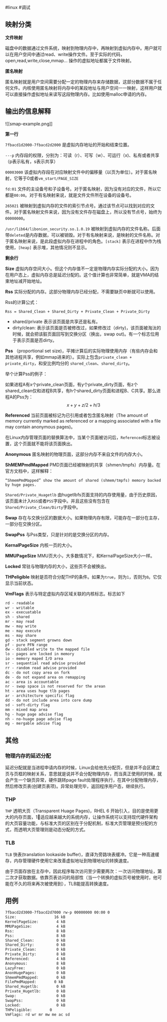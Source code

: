 #linux #调试
## 映射分类

**文件映射**

磁盘中的数据通过文件系统，映射到物理内存中，再映射到虚拟内存中。用户就可以在用户空间中通过read、write操作文件。至于实际的代码，open,read,write,close,mmap… 操作的虚拟地址都属于文件映射。

**匿名映射**

匿名映射就是用户空间需要分配一定的物理内存来存储数据，这部分数据不属于任何文件。内核使用匿名映射将内存中的某段地址与用户空间一一映射，这样用户就可以直接操作虚拟地址来读写这段物理内存。比如使用malloc申请的内存。

## 输出的信息解释

![[smap-example.png]]

**第一行**

`7fbacd1d2000-7fbacd2d2000` 是虚拟内存地址的开始和结束位置。

`---p` 内存段的权限，分别为：可读（r）、可写（w）、可运行（x)、私有或者共享（p表示私有，s表示共享）

`00003000` 该虚拟内存段在对应映射文件中的偏移量（以页为单位）。对于匿名映射，它等于0或者`vm_start/PAGE_SIZE`

`fd:01` 文件的主设备号和子设备号。对于匿名映射，因为没有对应的文件，所以它都是`00:00`。对于有名映射来说，就是文件文件所在设备的设备号。

`265021` 被映射到虚拟内存的文件的索引节点号。通过该节点可以找到对应的文件。对于匿名映射文件来说，因为没有文件存在磁盘上，所以没有节点号，始终为`00000000`。

`/usr/lib64/libonion_security.so.1.0.19` 被映射到虚拟内存的文件名称。后面带`deleted`是内存数据，可以被销毁。对于有名映射来说，是映射的文件名称。对于匿名映射来说，是此段虚拟内存在进程中的角色。`[stack]` 表示在进程中作为栈使用，`[heap]` 表示堆，其他情况则不显示。

**剩余行**

**Size** 虚拟内存空间大小。但这个内存值不一定是物理内存实际分配的大小。因为在用户态上，虚拟内存总是延迟分配的。这个值计算也非常简单，就是VMA的结束地址减开始地址。

**Rss** 实际分配的内存。这部分物理内存已经分配，不需要缺页中断就可以使用。

Rss的计算公式：
```
Rss = Shared_Clean + Shared_Dirty + Private_Clean + Private_Dirty
```

- shared/private 表示该页面是共享还是私有。
- dirty/clean: 表示该页面是否被修改过，如果修改过（dirty)，该页面被淘汰的时候，就会把该脏页面回写到交换分区（换出，swap out)。有一个标志位用于表示页面是否dirty。

**Pss** （proportional set size)，平摊计算后的实际物理使用内存（有些内存会和其他进程共享，例如mmap进来的）。实际上包含`private_clean + private_dirty`，和安比例均分的 `shared_clean`、`shared_dirty`。

举个计算Pss的例子：  

如果进程A有x个private_clean页面，有y个private_dirty页面，有z个shared_clean仅和进程B共享，有h个shared_dirty页面和进程B、C共享。那么进程A的Pss为：  
$$x + y + z/2 + h/3$$

**Referenced** 当前页面被标记为已引用或者包含匿名映射（The amount of memory currently marked as referenced or a mapping associated with a file may contain anonymous pages)。

在Linux内存管理页面的替换算法中，当某个页面被访问后，`Referenced`标志被设置，这个页面就不能将该页面换出。

**Anonymous** 匿名映射的物理页面，这部分内存不来自文件的内存大小。

**ShMEMPmdMapped** PMD页面已经被映射的共享（shmen/tmpfs）内存量。在官方文档中，这样解释：

	“ShmemPmdMapped” show the amount of shared (shmem/tmpfs) memory backed by huge pages.

`Shared/Private_Huagetlb` 由hugetlbfs页面支持的内存使用量，由于历史原因，该页面未计入`RSS`或者`PSS`字段中。并且这些没有包含在`Shared/Private_Clean/Dirty`字段中。

**Swap** 存在与交换分区的数据大小。如果物理内存有限，可能存在一部分在主存，一部分在交换分区。

**SwapPss** 与Pss类型，只是针对的是交换分区的内存。

**KernalPageSize** 内核一页的大小。

**MMUPageSize** MMU页大小，大多数情况下，和KernalPageSize大小一样。

**Locked** 常驻与物理内存的大小，这些页不会被换出。

**THPeligible** 映射是否符合分配THP的条件。如果为`true`，则为`1`，否则为`0`。它仅显示当前状态。

**VmFlags** 表示与特定虚拟内存区域关联的内核标志。标志如下

```txt
rd - readable
wr - writable
ex - execuatable
sh - shared
mr - may read
mw - may write
me - may execute
ms - may share
gd - stack segment growns down
pf - pure PFN range
dw - disabled write to the mapped file
lo - pages are locked in memory
io - memory maped I/O area
sr - sequential read advise provided
rr - random read advise provided
dc - do not copy area on fork
de - do not expand area on remapping
ac - area is accountable
nr - swap space is not reserved for the arean
ht - area uses huge tlb pages
ar - architecture specific flag
dd - do not include area into core dump
sd - soft-dirty flag
mm - mixed map area
hg - huge page advise flag
nh - no-huage page advise flag
mg - mergable advise flag
```

## 其他

### 物理内存的延迟分配

延迟分配就是当进程申请内存的时候，Linux会给他先分配页，但是并不会区建立页与页框的映射关系，意思就是说并不会分配物理内存，而当真正使用的时候，就会产生一个缺页异常，硬件跳转page fault处理程序执行，在其中分配物理内存，然后修改页表(创建页表项)。异常处理完毕，返回程序用户态，继续执行。

### THP

`THP` 透明大页（Transparent Huage Pages)，RHEL 6 开始引入，目的是使用更大的内存页面，1⃣️适应越来越大的系统内存，让操作系统可以支持现代硬件架构的大页容量功能，与标准大页的区别在于分配机制，标准大页管理是预分配的方式，而透明大页管理则是动态分配的方式。

### TLB

`TLB`  快表(translation lookaside buffer)，直译为旁路块表缓冲。它是一种高速缓存，内存管理硬件使用它来改善虚拟地址到物理地址的转换速度。

由于页面存放在主存中，因此程序每次访问至少需要两次：一次访问物理地址，第二次才获取数据。依靠页表访问的局部性（当一个转换的虚拟页号被使用时，他可能在不久的将来再次被使用到），TLB能提高转换速度。

## 用例

```txt
7fbacd2d3000-7fbacd2d7000 rw-p 00000000 00:00 0 
Size:                 16 kB
KernelPageSize:        4 kB
MMUPageSize:           4 kB
Rss:                   8 kB
Pss:                   8 kB
Shared_Clean:          0 kB
Shared_Dirty:          0 kB
Private_Clean:         0 kB
Private_Dirty:         8 kB
Referenced:            4 kB
Anonymous:             8 kB
LazyFree:              0 kB
AnonHugePages:         0 kB
ShmemPmdMapped:        0 kB
FilePmdMapped:        0 kB
Shared_Hugetlb:        0 kB
Private_Hugetlb:       0 kB
Swap:                  0 kB
SwapPss:               0 kB
Locked:                0 kB
THPeligible:		0
VmFlags: rd wr mr mw me ac sd 
```
